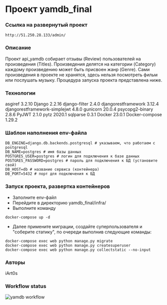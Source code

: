 # Проект yamdb_final
### Ссылка на развернутый проект
```
http://51.250.28.133/admin/
```
### Описание
Проект api_yamdb собирает отзывы (Review) пользователей на произведения (Titles). Произведения делятся на категории (Category) каждому произведению может быть присвоен жанр (Genre). 
Сами произведения в проекте не хранятся, здесь нельзя посмотреть фильм или послушать музыку.
Процедура запуска проекта представлена ниже.
### Технологии
asgiref 3.2.10
Django 2.2.16
django-filter 2.4.0
djangorestframework 3.12.4
djangorestframework-simplejwt 4.8.0
gunicorn 20.0.4
psycopg2-binary 2.8.6
PyJWT 2.1.0
pytz 2020.1
sqlparse 0.3.1
Docker 23.0.1
Docker-compose 1.29.2
### Шаблон наполнения env-файла
```
DB_ENGINE=django.db.backends.postgresql # указываем, что работаем с postgresql
DB_NAME=postgres # имя базы данных
POSTGRES_USER=postgres # логин для подключения к базе данных
POSTGRES_PASSWORD=postgres # пароль для подключения к БД (установите свой)
DB_HOST=db # название сервиса (контейнера)
DB_PORT=5432 # порт для подключения к БД 
```
### Запуск проекта, развертка контейнеров
- Заполните env-файл
- Перейдите в директорию yamdb_final/infra/
- Выполните команду 
```
docker-compose up -d
```
- Далее примените миграции, создайте суперпользователя и "соберите статику",
по очереди выполнив следующие команды:
```
docker-compose exec web python manage.py migrate
docker-compose exec web python manage.py createsuperuser
docker-compose exec web python manage.py collectstatic --no-input
```
### Авторы
iArt0s
### Workflow status
![yamdb workflow](https://github.com/iArt0s/yamdb_final/actions/workflows/yamdb_workflow.yml/badge.svg)